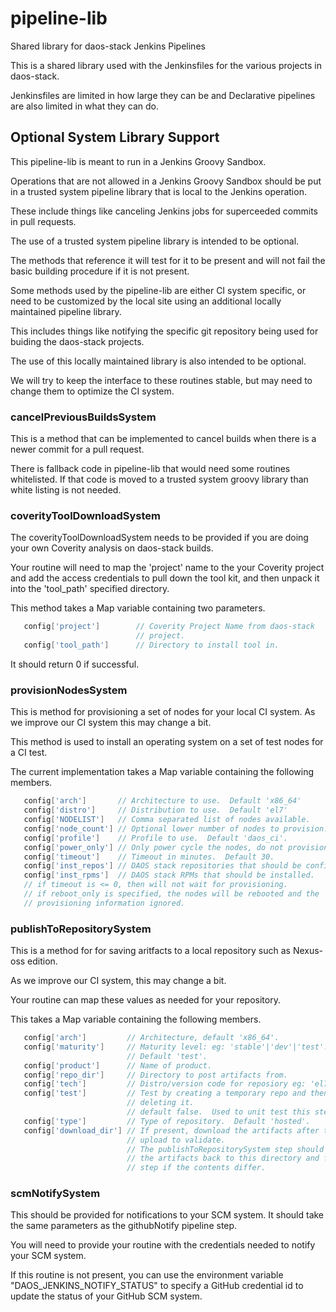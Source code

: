 # pipeline-lib

Shared library for daos-stack Jenkins Pipelines

This is a shared library used with the Jenkinsfiles for the various
projects in daos-stack.

Jenkinsfiles are limited in how large they can be and Declarative pipelines
are also limited in what they can do.

## Optional System Library Support

This pipeline-lib is meant to run in a Jenkins Groovy Sandbox.

Operations that are not allowed in a Jenkins Groovy Sandbox should be put
in a trusted system pipeline library that is local to the Jenkins operation.

These include things like canceling Jenkins jobs for superceeded commits in
pull requests.

The use of a trusted system pipeline library is intended to be optional.

The methods that reference it will test for it to be present and will not
fail the basic building procedure if it is not present.

Some methods used by the pipeline-lib are either CI system specific, or need
to be customized by the local site using an additional locally maintained
pipeline library.

This includes things like notifying the specific git repository being used
for buiding the daos-stack projects.

The use of this locally maintained library is also intended to be optional.

We will try to keep the interface to these routines stable, but may need
to change them to optimize the CI system.

### cancelPreviousBuildsSystem

This is a method that can be implemented to cancel builds when there is
a newer commit for a pull request.

There is fallback code in pipeline-lib that would need some routines
whitelisted.  If that code is moved to a trusted system groovy library
than white listing is not needed.

### coverityToolDownloadSystem

The coverityToolDownloadSystem needs to be provided if you are doing
your own Coverity analysis on daos-stack builds.

Your routine will need to map the 'project' name to the your Coverity
project and add the access credentials to pull down the tool kit, and then
unpack it into the 'tool_path' specified directory.

This method takes a Map variable containing two parameters.

~~~groovy
   config['project']        // Coverity Project Name from daos-stack
                            // project.
   config['tool_path']      // Directory to install tool in.
~~~

It should return 0 if successful.

### provisionNodesSystem

This is method for provisioning a set of nodes for your local CI system.
As we improve our CI system this may change a bit.

This method is used to install an operating system on a set of test nodes
for a CI test.

The current implementation takes a Map variable containing the following
members.

~~~groovy
   config['arch']       // Architecture to use.  Default 'x86_64'
   config['distro']     // Distribution to use.  Default 'el7'
   config['NODELIST']   // Comma separated list of nodes available.
   config['node_count'] // Optional lower number of nodes to provision.
   config['profile']    // Profile to use.  Default 'daos_ci'.
   config['power_only'] // Only power cycle the nodes, do not provision.
   config['timeout']    // Timeout in minutes.  Default 30.
   config['inst_repos'] // DAOS stack repositories that should be configured.
   config['inst_rpms']  // DAOS stack RPMs that should be installed.
   // if timeout is <= 0, then will not wait for provisioning.
   // if reboot_only is specified, the nodes will be rebooted and the
   // provisioning information ignored.
~~~

### publishToRepositorySystem

This is a method for for saving aritfacts to a local repository such as
Nexus-oss edition.

As we improve our CI system, this may change a bit.

Your routine can map these values as needed for your repository.

This takes a Map variable containing the following members.

~~~groovy
   config['arch']         // Architecture, default 'x86_64'.
   config['maturity']     // Maturity level: eg: 'stable'|'dev'|'test'.
                          // Default 'test'.
   config['product']      // Name of product.
   config['repo_dir']     // Directory to post artifacts from.
   config['tech']         // Distro/version code for reposiory eg: 'el7'
   config['test']         // Test by creating a temporary repo and then
                          // deleting it.
                          // default false.  Used to unit test this step.
   config['type']         // Type of repository.  Default 'hosted'.
   config['download_dir'] // If present, download the artifacts after the
                          // upload to validate.
                          // The publishToRepositorySystem step should download
                          // the artifacts back to this directory and fail the
                          // step if the contents differ.
~~~

### scmNotifySystem

This should be provided for notifications to your SCM system.
It should take the same parameters as the githubNotify pipeline step.

You will need to provide your routine with the credentials needed to
notify your SCM system.

If this routine is not present, you can use the environment variable
"DAOS_JENKINS_NOTIFY_STATUS" to specify a GitHub credential id to update
the status of your GitHub SCM system.
